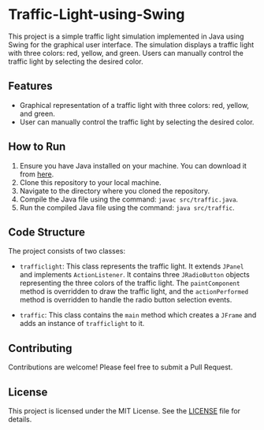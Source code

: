 # Traffic-Light-using-Swing

This project is a simple traffic light simulation implemented in Java using Swing for the graphical user interface. The simulation displays a traffic light with three colors: red, yellow, and green. Users can manually control the traffic light by selecting the desired color.

## Features

- Graphical representation of a traffic light with three colors: red, yellow, and green.
- User can manually control the traffic light by selecting the desired color.

## How to Run

1. Ensure you have Java installed on your machine. You can download it from [here](https://www.oracle.com/java/technologies/javase-jdk11-downloads.html).
2. Clone this repository to your local machine.
3. Navigate to the directory where you cloned the repository.
4. Compile the Java file using the command: `javac src/traffic.java`.
5. Run the compiled Java file using the command: `java src/traffic`.

## Code Structure

The project consists of two classes:

- `trafficlight`: This class represents the traffic light. It extends `JPanel` and implements `ActionListener`. It contains three `JRadioButton` objects representing the three colors of the traffic light. The `paintComponent` method is overridden to draw the traffic light, and the `actionPerformed` method is overridden to handle the radio button selection events.

- `traffic`: This class contains the `main` method which creates a `JFrame` and adds an instance of `trafficlight` to it.

## Contributing

Contributions are welcome! Please feel free to submit a Pull Request.

## License

This project is licensed under the MIT License. See the [LICENSE](LICENSE) file for details.
